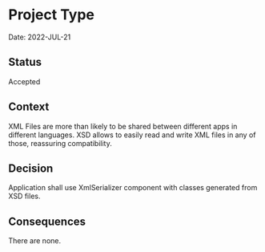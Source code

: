 # Project Type

Date: 2022-JUL-21

## Status

Accepted

## Context

XML Files are more than likely to be shared between different apps in different languages. XSD allows to easily read and write XML files in any of those, reassuring compatibility.

## Decision

Application shall use XmlSerializer component with classes generated from XSD files.

## Consequences

There are none.